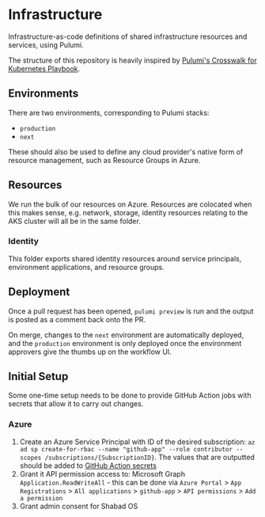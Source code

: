 # Infrastructure

Infrastructure-as-code definitions of shared infrastructure resources and services, using Pulumi.

The structure of this repository is heavily inspired by [Pulumi's Crosswalk for Kubernetes Playbook](https://www.pulumi.com/docs/guides/crosswalk/kubernetes/playbooks/).

## Environments

There are two environments, corresponding to Pulumi stacks:

- `production`
- `next`

These should also be used to define any cloud provider's native form of resource management, such as Resource Groups in Azure.

## Resources

We run the bulk of our resources on Azure. Resources are colocated when this makes sense, e.g. network, storage, identity resources relating to the AKS cluster will all be in the same folder.

### Identity

This folder exports shared identity resources around service principals, environment applications, and resource groups.

## Deployment

Once a pull request has been opened, `pulumi preview` is run and the output is posted as a comment back onto the PR.

On merge, changes to the `next` environment are automatically deployed, and the `production` environment is only deployed once the environment approvers give the thumbs up on the workflow UI.

## Initial Setup

Some one-time setup needs to be done to provide GitHub Action jobs with secrets that allow it to carry out changes.

### Azure

1. Create an Azure Service Principal with ID of the desired subscription:
   `az ad sp create-for-rbac --name "github-app" --role contributor --scopes /subscriptions/{SubscriptionID}`. The values that are outputted should be added to [GitHub Action secrets](https://www.pulumi.com/registry/packages/azure-native/installation-configuration/)
2. Grant it API permission access to: Microsoft Graph `Application.ReadWriteAll` - this can be done via `Azure Portal` > `App Registrations` > `All applications` > `github-app` > `API permissions` > `Add a permission`
3. Grant admin consent for Shabad OS
